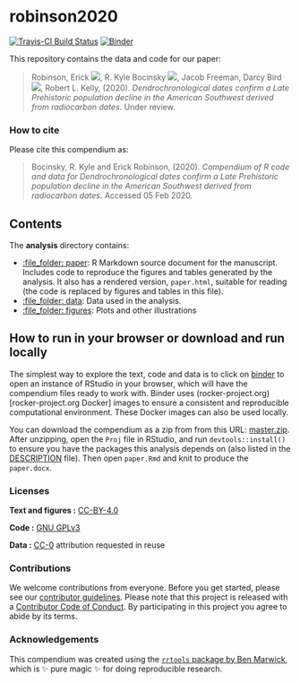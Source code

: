 
<!-- README.md is generated from README.Rmd. Please edit that file -->

# robinson2020

[![Travis-CI Build
Status](https://travis-ci.org/bocinsky/robinson2020.svg?branch=master)](https://travis-ci.org/bocinsky/robinson2020)
[![Binder](https://mybinder.org/badge_logo.svg)](https://mybinder.org/v2/gh/bocinsky/robinson2020/master?urlpath=rstudio)

This repository contains the data and code for our paper:

> Robinson, Erick
> [![](https://orcid.org/sites/default/files/images/orcid_16x16.png)](https://orcid.org/0000-0002-0789-3724),
> R. Kyle Bocinsky
> [![](https://orcid.org/sites/default/files/images/orcid_16x16.png)](https://orcid.org/0000-0003-1862-3428),
> Jacob Freeman, Darcy Bird
> [![](https://orcid.org/sites/default/files/images/orcid_16x16.png)](https://orcid.org/0000-0003-3466-6284),
> Robert L. Kelly, (2020). *Dendrochronological dates confirm a Late
> Prehistoric population decline in the American Southwest derived from
> radiocarbon dates*. Under review.

<!-- Our pre-print is online here: -->

<!-- > Authors, (YYYY). _Dendrochronological dates confirm a Late Prehistoric population decline in the American Southwest derived from radiocarbon dates_. Name of journal/book, Accessed 05 Feb 2020. Online at <https://doi.org/xxx/xxx> -->

### How to cite

Please cite this compendium as:

> Bocinsky, R. Kyle and Erick Robinson, (2020). *Compendium of R code
> and data for Dendrochronological dates confirm a Late Prehistoric
> population decline in the American Southwest derived from radiocarbon
> dates*. Accessed 05 Feb 2020.

## Contents

The **analysis** directory contains:

  - [:file\_folder: paper](/analysis/paper): R Markdown source document
    for the manuscript. Includes code to reproduce the figures and
    tables generated by the analysis. It also has a rendered version,
    `paper.html`, suitable for reading (the code is replaced by figures
    and tables in this file).
  - [:file\_folder: data](/analysis/data): Data used in the analysis.  
  - [:file\_folder: figures](/analysis/figures): Plots and other
    illustrations

## How to run in your browser or download and run locally

The simplest way to explore the text, code and data is to click on
[binder](https://mybinder.org/v2/gh/bocinsky/robinson2020/master?urlpath=rstudio)
to open an instance of RStudio in your browser, which will have the
compendium files ready to work with. Binder uses
(rocker-project.org)\[rocker-project.org Docker\] images to ensure a
consistent and reproducible computational environment. These Docker
images can also be used locally.

You can download the compendium as a zip from from this URL:
[master.zip](/archive/master.zip). After unzipping, open the `Proj` file
in RStudio, and run `devtools::install()` to ensure you have the
packages this analysis depends on (also listed in the
[DESCRIPTION](/DESCRIPTION) file). Then open `paper.Rmd` and knit to
produce the `paper.docx`.

### Licenses

**Text and figures :**
[CC-BY-4.0](http://creativecommons.org/licenses/by/4.0/)

**Code :** [GNU GPLv3](LICENSE.md)

**Data :** [CC-0](http://creativecommons.org/publicdomain/zero/1.0/)
attribution requested in reuse

### Contributions

We welcome contributions from everyone. Before you get started, please
see our [contributor guidelines](CONTRIBUTING.md). Please note that this
project is released with a [Contributor Code of Conduct](CONDUCT.md). By
participating in this project you agree to abide by its terms.

### Acknowledgements

This compendium was created using the [`rrtools` package by Ben
Marwick](https://github.com/benmarwick/rrtools), which is ✨ pure magic ✨
for doing reproducible research.
